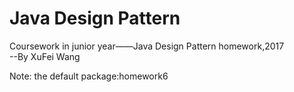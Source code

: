 # Java Design Pattern
Coursework in junior year——Java Design Pattern homework,2017  
--By XuFei Wang

Note:
  the default package:homework6
